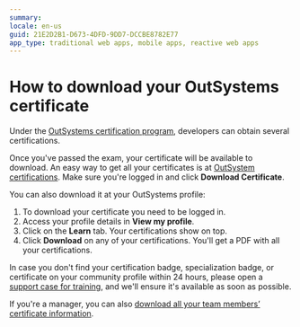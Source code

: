 ```yaml
---
summary:
locale: en-us
guid: 21E2D2B1-D673-4DFD-9DD7-DCCBE8782E77
app_type: traditional web apps, mobile apps, reactive web apps
---
```


# How to download your OutSystems certificate

Under the [OutSystems certification program](https://www.outsystems.com/certifications/), developers can obtain several certifications.

Once you've passed the exam, your certificate will be available to download. An easy way to get all your certificates is at [OutSystem certifications](https://www.outsystems.com/certifications/). Make sure you're logged in and click **Download Certificate**.

You can also download it at your OutSystems profile:

1. To download your certificate you need to be logged in.
1. Access your profile details in **View my profile**.
1. Click on the **Learn** tab. Your certifications show on top.
1. Click **Download** on any of your certifications. You'll get a PDF with all your certifications.

In case you don't find your certification badge, specialization badge, or certificate on your community profile within 24 hours, please open a [support case for training](https://www.outsystems.com/SPP_Ticket_UI/open-support-case), and we'll ensure it's available as soon as possible.

If you're a manager, you can also [download all your team members’ certificate information](download-os-certificates.md).
